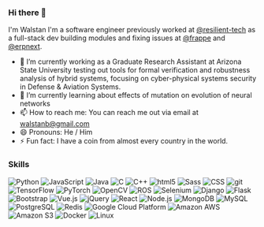 ### Hi there 👋

<!--
**walstanb/walstanb** is a ✨ _special_ ✨ repository because its `README.md` (this file) appears on your GitHub profile.
-->

I'm Walstan I'm a software engineer previously worked at [@resilient-tech](https://github.com/resilient-tech) as a full-stack dev building modules and fixing issues at [@frappe](https://github.com/frappe) and [@erpnext](https://github.com/frappe/erpnext).

- 🔭 I’m currently working as a Graduate Research Assistant at Arizona State University testing out tools for formal verification and robustness analysis of hybrid systems, focusing on cyber-physical systems security in Defense & Aviation Systems.
- 🌱 I’m currently learning about effects of mutation on evolution of neural networks
- 📫 How to reach me: You can reach me out via email at walstanb@gmail.com
- 😄 Pronouns: He / Him
- ⚡ Fun fact: I have a coin from almost every country in the world.

### Skills <br>

<p>
  <img alt="Python" src="https://img.shields.io/badge/-Python-3776AB?style=flat&logo=Python&logoColor=white" />
  <img alt="JavaScript" src="https://img.shields.io/badge/-JavaScript-F7DF1E?style=flat&logo=javascript&logoColor=white" />
  <img alt="Java" src="https://img.shields.io/badge/-Java-3776AB?style=flat&logo=java&logoColor=white" />
  <img alt="C" src="https://img.shields.io/badge/-C-A8B9CC?style=flat&logo=C&logoColor=white" />
  <img alt="C++" src="https://img.shields.io/badge/-C++-00599C?style=flat&logo=cplusplus&logoColor=white" />
  <img alt="html5" src="https://img.shields.io/badge/-HTML5-E34F26?style=flat&logo=html5&logoColor=white" />
  <img alt="Sass" src="https://img.shields.io/badge/-Sass-CC6699?style=flat&logo=sass&logoColor=white" />
  <img alt="CSS" src="https://img.shields.io/badge/-CSS-1572B6?style=flat&logo=css3&logoColor=white" />
  <img alt="git" src="https://img.shields.io/badge/-Git-F05032?style=flat&logo=git&logoColor=white" />
  <img alt="TensorFlow" src="https://img.shields.io/badge/-TensorFlow-FF6F00?style=flat&logo=tensorflow&logoColor=white" />
  <img alt="PyTorch" src="https://img.shields.io/badge/-PyTorch-EE4C2C?style=flat&logo=pytorch&logoColor=white" />
  <img alt="OpenCV" src="https://img.shields.io/badge/-OpenCV-5C3EE8?style=flat&logo=opencV&logoColor=white" />
  <img alt="ROS" src="https://img.shields.io/badge/-ROS-22314E?style=flat&logo=ros&logoColor=white" />
  <img alt="Selenium" src="https://img.shields.io/badge/-Selenium-43B02A?style=flat&logo=selenium&logoColor=white" />
  <img alt="Django" src="https://img.shields.io/badge/-Django-092E20?style=flat&logo=django&logoColor=white" />
  <img alt="Flask" src="https://img.shields.io/badge/-Flask-000000?style=flat&logo=flask&logoColor=white" />
  <img alt="Bootstrap" src="https://img.shields.io/badge/-Bootstrap-7952B3?style=flat&logo=bootstrap&logoColor=white" />
  <img alt="Vue.js" src="https://img.shields.io/badge/-Vue.js-4FC08D?style=flat&logo=vuedotjs&logoColor=white" />
  <img alt="jQuery" src="https://img.shields.io/badge/-jQuery-0769AD?style=flat&logo=jquery&logoColor=white" />
  <img alt="React" src="https://img.shields.io/badge/-React-61DAFB?style=flat&logo=react&logoColor=white" />
  <img alt="Node.js" src="https://img.shields.io/badge/-Node.js-339933?style=flat&logo=Node.js&logoColor=white" />
  <img alt="MongoDB" src="https://img.shields.io/badge/-MongoDB-13aa52?style=flat&logo=mongodb&logoColor=white" />
  <img alt="MySQL" src="https://img.shields.io/badge/-MySQL-4479A1?style=flat&logo=mysql&logoColor=white" />
  <img alt="PostgreSQL" src="https://img.shields.io/badge/-PostgreSQL-4169E1?style=flat&logo=postgresql&logoColor=white" />
  <img alt="Redis" src="https://img.shields.io/badge/-Redis-DC382D?style=flat&logo=redis&logoColor=white" />
  <img alt="Google Cloud Platform" src="https://img.shields.io/badge/-Google_Cloud_Platform-1a73e8?style=flat&logo=google-cloud&logoColor=white" />
  <img alt="Amazon AWS" src="https://img.shields.io/badge/-Amazon_AWS-232F3E?style=flat&logo=amazonaws&logoColor=white" />
  <img alt="Amazon S3" src="https://img.shields.io/badge/-Amazon_S3-569A31?style=flat&logo=amazons3&logoColor=white" />
  <img alt="Docker" src="https://img.shields.io/badge/-Docker-2496ED?style=flat&logo=Docker&logoColor=white" />
  <img alt="Linux" src="https://img.shields.io/badge/-Linux-FCC624?style=flat&logo=linux&logoColor=white" />
</p>
